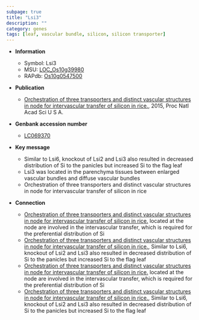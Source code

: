 ```yaml
---
subpage: true
title: "Lsi3"
description: ""
category: genes
tags: [leaf, vascular bundle, silicon, silicon transporter]
---
```


* **Information**  
    + Symbol: Lsi3  
    + MSU: [LOC_Os10g39980](http://rice.plantbiology.msu.edu/cgi-bin/ORF_infopage.cgi?orf=LOC_Os10g39980)  
    + RAPdb: [Os10g0547500](http://rapdb.dna.affrc.go.jp/viewer/gbrowse_details/irgsp1?name=Os10g0547500)  

* **Publication**  
    + [Orchestration of three transporters and distinct vascular structures in node for intervascular transfer of silicon in rice.](http://www.ncbi.nlm.nih.gov/pubmed?term=Orchestration+of+three+transporters+and+distinct+vascular+structures+in+node+for+intervascular+transfer+of+silicon+in+rice.%5BTitle%5D), 2015, Proc Natl Acad Sci U S A.

* **Genbank accession number**  
    + [LC069370](http://www.ncbi.nlm.nih.gov/nuccore/LC069370)

* **Key message**  
    + Similar to Lsi6, knockout of Lsi2 and Lsi3 also resulted in decreased distribution of Si to the panicles but increased Si to the flag leaf
    + Lsi3 was located in the parenchyma tissues between enlarged vascular bundles and diffuse vascular bundles
    + Orchestration of three transporters and distinct vascular structures in node for  intervascular transfer of silicon in rice

* **Connection**  
    + [Orchestration of three transporters and distinct vascular structures in node for intervascular transfer of silicon in rice.](Lsi2,+Lsi3,+and+Lsi6) located at the node are involved in the intervascular transfer, which is required for the preferential distribution of Si
    + [Orchestration of three transporters and distinct vascular structures in node for intervascular transfer of silicon in rice.](http://www.ncbi.nlm.nih.gov/pubmed?term=Orchestration+of+three+transporters+and+distinct+vascular+structures+in+node+for+intervascular+transfer+of+silicon+in+rice.%5BTitle%5D), Similar to Lsi6, knockout of Lsi2 and Lsi3 also resulted in decreased distribution of Si to the panicles but increased Si to the flag leaf
    + [Orchestration of three transporters and distinct vascular structures in node for intervascular transfer of silicon in rice.](Lsi2,+Lsi3,+and+Lsi6) located at the node are involved in the intervascular transfer, which is required for the preferential distribution of Si
    + [Orchestration of three transporters and distinct vascular structures in node for intervascular transfer of silicon in rice.](http://www.ncbi.nlm.nih.gov/pubmed?term=Orchestration+of+three+transporters+and+distinct+vascular+structures+in+node+for+intervascular+transfer+of+silicon+in+rice.%5BTitle%5D), Similar to Lsi6, knockout of Lsi2 and Lsi3 also resulted in decreased distribution of Si to the panicles but increased Si to the flag leaf



